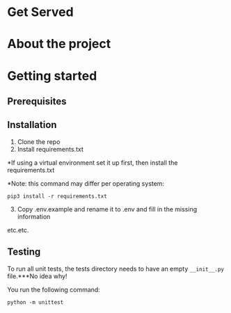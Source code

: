 # Get Served

# About the project

# Getting started
## Prerequisites

## Installation
1. Clone the repo
2. Install requirements.txt

*If using a virtual environment set it up first, then install the requirements.txt

*Note: this command may differ per operating system:
```
pip3 install -r requirements.txt
```
3. Copy .env.example and rename it to .env and fill in the missing information 

etc.etc.

## Testing
To run all unit tests, the tests directory needs to have an empty `__init__.py` file.***No idea why!

You run the following command: 
```
python -m unittest
```